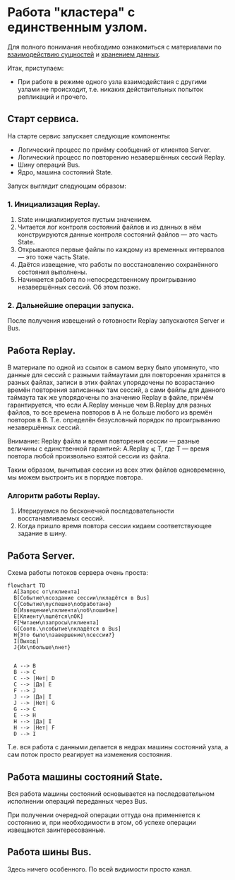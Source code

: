 # Работа "кластера" с единственным узлом.

Для полного понимания необходимо ознакомиться с материалами по [взаимодействию сущностей](interactions.md) и 
[хранением данных](storage.md).

Итак, приступаем:

* При работе в режиме одного узла взаимодействия с другими узлами не происходит, т.е. никаких действительных попыток
  репликаций и прочего.


## Старт сервиса.

На старте сервис запускает следующие компоненты:

* Логический процесс по приёму сообщений от клиентов Server.
* Логический процесс по повторению незавершённых сессий Replay.
* Шину операций Bus.
* Ядро, машина состояний State.

Запуск выглядит следующим образом:

### 1. Инициализация Replay.

1. State инициализируется пустым значением.
2. Читается лог контроля состояний файлов и из данных в нём конструируются данные контроля состояний файлов — 
   это часть State.
3. Открываются первые файлы по каждому из временных интервалов — это тоже часть State.
4. Даётся извещение, что работы по восстановлению сохранённого состояния выполнены.
5. Начинается работа по непосредственному проигрыванию незавершённых сессий. Об этом позже.

### 2. Дальнейшие операции запуска.

После получения извещений о готовности Replay запускаются Server и Bus.

## Работа Replay.

В материале по одной из ссылок в самом верху было упомянуто, что данные для сессий с разными таймаутами для повтороения
хранятся в разных файлах, записи в этих файлах упорядочены по возрастанию времён повторения записанных там сессий, а
сами файлы для данного таймаута так же упорядочены по значению Replay в файле, причём гарантируется, что если A.Replay 
меньше чем B.Replay для разных файлов, то все времена повторов в A не больше любого из времён повторов в B. 
Т.е. определён безусловный порядок по проигрыванию незавершённых сессий.

Внимание: Replay файла и время повторения сессии — разные величины с единственной гарантией: A.Replay ⩽ T, где
T — время повтора любой произвольно взятой сессии из файла.

Таким образом, вычитывая сессии из всех этих файлов одновременно, мы можем выстроить их в порядке повтора.

### Алгоритм работы Replay.

1. Итерируемся по бесконечной последовательности восстанавливаемых сессий.
2. Когда пришло время повтора сессии кидаем соответствующее задание в шину.

## Работа Server.

Схема работы потоков сервера очень проста:

```mermaid
flowchart TD
  A[Запрос от\nклиента]
  B[Событие\nсоздание сессии\nкладётся в Bus]
  C{Событие\nуспешно\nобработано}
  D[Извещение\nклиента\nоб\nошибке]
  E[Клиенту\nшлётся\nOK]
  F[Читаем\nзапросы\nклиента]
  G[Соотв.\nсобытие\nкладётся в Bus]
  H{Это было\nзавершение\nсессии?}
  I[Выход]
  J{Их\nбольше\nнет}
 
  
  A --> B
  B --> C
  C --> |Нет| D
  C --> |Да| E
  F --> J
  J --> |Да| I
  J --> |Нет| G
  G --> C
  E --> H
  H --> |Да| I
  H --> |Нет| F
  D --> I
```

Т.е. вся работа с данными делается в недрах машины состояний узла, а сам поток просто реагирует на изменения состояния.

## Работа машины состояний State.

Вся работа машины состояний основывается на последовательном исполнении операций переданных через Bus.

При получении очередной операции оттуда она применяется к состоянию и, при необходимости в этом, об успехе операции
извещаются заинтересованные.

## Работа шины Bus.

Здесь ничего особенного. По всей видимости просто канал.

